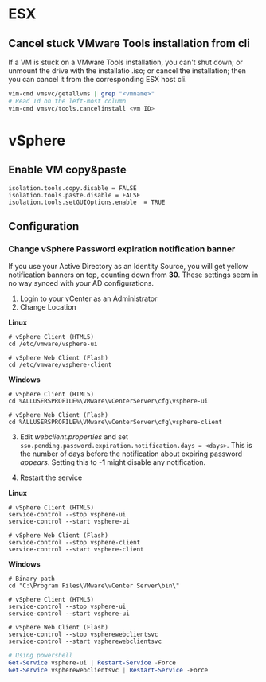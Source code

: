 # ESX

## Cancel stuck VMware Tools installation from cli
If a VM is stuck on a VMware Tools installation, you can't shut down; or unmount the drive with the installatio .iso; or cancel the installation; then you can cancel it from the corresponding ESX host cli.
```bash
vim-cmd vmsvc/getallvms | grep "<vmname>"
# Read Id on the left-most column
vim-cmd vmsvc/tools.cancelinstall <vm ID>
```

# vSphere

## Enable VM copy&paste
```
isolation.tools.copy.disable = FALSE
isolation.tools.paste.disable = FALSE
isolation.tools.setGUIOptions.enable  = TRUE
```

## Configuration

### Change vSphere Password expiration notification banner
If you use your Active Directory as an Identity Source, you will get yellow notification banners on top, counting down from **30**. These settings seem in no way synced with your AD configurations.

1. Login to your vCenter as an Administrator
2. Change Location

**Linux**
```shell
# vSphere Client (HTML5)
cd /etc/vmware/vsphere-ui

# vSphere Web Client (Flash)
cd /etc/vmware/vsphere-client
```
**Windows**
```shell
# vSphere Client (HTML5)
cd %ALLUSERSPROFILE%\VMware\vCenterServer\cfg\vsphere-ui

# vSphere Web Client (Flash)
cd %ALLUSERSPROFILE%\VMware\vCenterServer\cfg\vsphere-client
```
3. Edit _webclient.properties_ and set `sso.pending.password.expiration.notification.days = <days>`. This is the number of days before the notification about expiring password _appears_. Setting this to **-1** might disable any notification.

4. Restart the service

**Linux**
```shell
# vSphere Client (HTML5)
service-control --stop vsphere-ui
service-control --start vsphere-ui

# vSphere Web Client (Flash)
service-control --stop vsphere-client
service-control --start vsphere-client
```
**Windows**
```shell
# Binary path
cd "C:\Program Files\VMware\vCenter Server\bin\"

# vSphere Client (HTML5)
service-control --stop vsphere-ui
service-control --start vsphere-ui

# vSphere Web Client (Flash)
service-control --stop vspherewebclientsvc
service-control --start vspherewebclientsvc
```
```powershell
# Using powershell
Get-Service vsphere-ui | Restart-Service -Force
Get-Service vspherewebclientsvc | Restart-Service -Force
```

